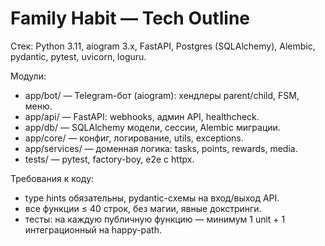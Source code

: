 # Family Habit — Tech Outline
Стек: Python 3.11, aiogram 3.x, FastAPI, Postgres (SQLAlchemy), Alembic, pydantic, pytest, uvicorn, loguru.

Модули:
- app/bot/ — Telegram-бот (aiogram): хендлеры parent/child, FSM, меню.
- app/api/ — FastAPI: webhooks, админ API, healthcheck.
- app/db/ — SQLAlchemy модели, сессии, Alembic миграции.
- app/core/ — конфиг, логирование, utils, exceptions.
- app/services/ — доменная логика: tasks, points, rewards, media.
- tests/ — pytest, factory-boy, e2e c httpx.

Требования к коду:
- type hints обязательны, pydantic-схемы на вход/выход API.
- все функции ≤ 40 строк, без магии, явные докстринги.
- тесты: на каждую публичную функцию — минимум 1 unit + 1 интеграционный на happy-path.
